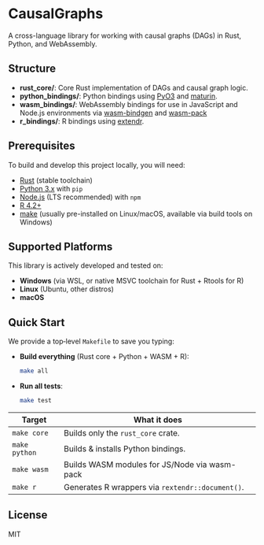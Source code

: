 # CausalGraphs

A cross-language library for working with causal graphs (DAGs) in Rust, Python, and WebAssembly.

## Structure

- **rust_core/**: Core Rust implementation of DAGs and causal graph logic.
- **python_bindings/**: Python bindings using [PyO3](https://github.com/PyO3/pyo3) and [maturin](https://github.com/PyO3/maturin).
- **wasm_bindings/**: WebAssembly bindings for use in JavaScript and Node.js environments via [wasm-bindgen](https://rustwasm.github.io/docs/wasm-bindgen/) and [wasm-pack](https://rustwasm.github.io/docs/wasm-pack/)
- **r_bindings/**: R bindings using [extendr](https://github.com/extendr/extendr).

## Prerequisites

To build and develop this project locally, you will need:
* [Rust](https://www.rust-lang.org/tools/install) (stable toolchain)
* [Python 3.x](https://www.python.org/downloads/) with `pip`
* [Node.js](https://nodejs.org/) (LTS recommended) with `npm`
* [R 4.2+](https://www.r-project.org/)
* [make](https://www.gnu.org/software/make/) (usually pre-installed on Linux/macOS, available via build tools on Windows)

## Supported Platforms

This library is actively developed and tested on:
- **Windows** (via WSL, or native MSVC toolchain for Rust + Rtools for R)
- **Linux** (Ubuntu, other distros)
- **macOS** 

## Quick Start

We provide a top‑level `Makefile` to save you typing:

- **Build everything** (Rust core + Python + WASM + R):

  ```sh
  make all
  ```

- **Run all tests**:

  ```sh
  make test
  ```

| Target        | What it does                                     |
| ------------- | ------------------------------------------------ |
| `make core`   | Builds only the `rust_core` crate.               |
| `make python` | Builds & installs Python bindings.               |
| `make wasm`   | Builds WASM modules for JS/Node via wasm-pack    |
| `make r`      | Generates R wrappers via `rextendr::document()`. |


## License

MIT